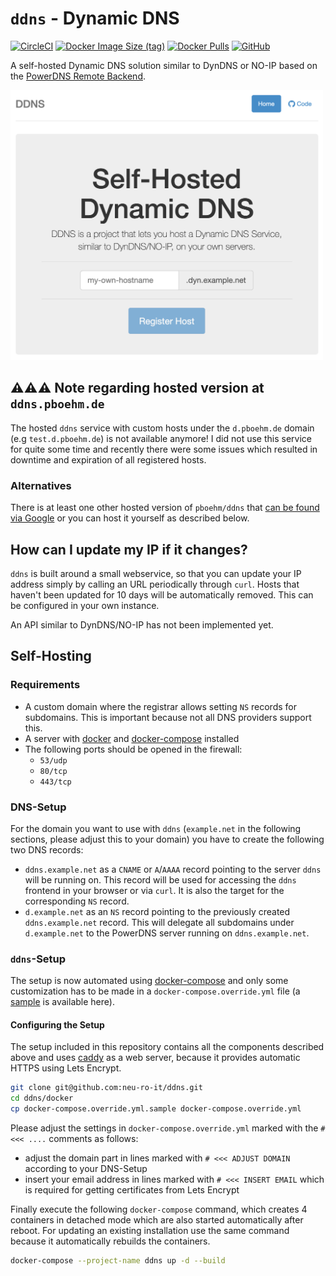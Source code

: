 # `ddns` - Dynamic DNS

[![CircleCI](https://img.shields.io/circleci/build/github/neu-ro-it/ddns?style=flat)](https://circleci.com/github/neu-ro-it/ddns)
[![Docker Image Size (tag)](https://img.shields.io/docker/image-size/neu-ro-it/ddns/latest?logo=Docker)](https://hub.docker.com/r/neu-ro-it/ddns)
[![Docker Pulls](https://img.shields.io/docker/pulls/neu-ro-it/ddns?logo=Docker)](https://hub.docker.com/r/neu-ro-it/ddns)
[![GitHub](https://img.shields.io/github/license/neu-ro-it/ddns?style=flat)](https://github.com/neu-ro-it/ddns)


A self-hosted Dynamic DNS solution similar to DynDNS or NO-IP based on the
[PowerDNS Remote Backend](https://doc.powerdns.com/md/authoritative/backend-remote/).

<img src="screenshot.png" alt="screenshot" width="500"/>


## ⚠️⚠️⚠️ Note regarding hosted version at `ddns.pboehm.de`

The hosted `ddns` service with custom hosts under the `d.pboehm.de` domain (e.g `test.d.pboehm.de`) is not available
anymore! I did not use this service for quite some time and recently there were some issues which resulted in downtime
and expiration of all registered hosts.

### Alternatives

There is at least one other hosted version of `pboehm/ddns` that
[can be found via Google](https://www.google.com/search?q=pboehm%2Fddns+%22DDNS+is+a+project+that+lets+you+host+a+Dynamic+DNS+Service%2C+similar+to+DynDNS%2FNO-IP%2C+on+your+own+servers.%22)
or you can host it yourself as described below.

## How can I update my IP if it changes?

`ddns` is built around a small webservice, so that you can update your IP address simply by calling
an URL periodically through `curl`. Hosts that haven't been updated for 10 days will
be automatically removed. This can be configured in your own instance.

An API similar to DynDNS/NO-IP has not been implemented yet.

## Self-Hosting

### Requirements

* A custom domain where the registrar allows setting `NS` records for subdomains. This is important because not all
  DNS providers support this.
* A server with [docker](https://www.docker.com/) and [docker-compose](https://docs.docker.com/compose/) installed
* The following ports should be opened in the firewall:
  * `53/udp`
  * `80/tcp`
  * `443/tcp`

### DNS-Setup

For the domain you want to use with `ddns` (`example.net` in the following sections, please adjust this to your domain)
you have to create the following two DNS records:

* `ddns.example.net` as a `CNAME` or `A`/`AAAA` record pointing to the server `ddns` will be running on. This record
  will be used for accessing the `ddns` frontend in your browser or via `curl`. It is also the target for the
  corresponding `NS` record.
* `d.example.net` as an `NS` record pointing to the previously created `ddns.example.net` record. This will delegate
  all subdomains under `d.example.net` to the PowerDNS server running on `ddns.example.net`.

### `ddns`-Setup

The setup is now automated using [docker-compose](https://docs.docker.com/compose/) and only some customization has
to be made in a `docker-compose.override.yml` file
(a [sample](./docker/docker-compose.override.yml.sample) is available here).

#### Configuring the Setup

The setup included in this repository contains all the components described above and uses
[caddy](https://caddyserver.com/) as a web server, because it provides automatic HTTPS using Lets Encrypt.

```sh
git clone git@github.com:neu-ro-it/ddns.git
cd ddns/docker
cp docker-compose.override.yml.sample docker-compose.override.yml
```

Please adjust the settings in `docker-compose.override.yml` marked with the `#<<< ....` comments as follows:

* adjust the domain part in lines marked with `# <<< ADJUST DOMAIN` according to your DNS-Setup
* insert your email address in lines marked with `# <<< INSERT EMAIL` which is required for getting certificates
  from Lets Encrypt

Finally execute the following `docker-compose` command, which creates 4 containers in detached mode which are also
started automatically after reboot. For updating an existing installation use the same command because it automatically
rebuilds the containers.

```sh
docker-compose --project-name ddns up -d --build
```

